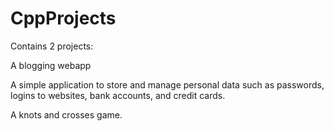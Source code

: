 # CppProjects

Contains 2 projects:

A blogging webapp

A simple application to store and manage personal data such as passwords,
logins to websites, bank accounts, and credit cards.

A knots and crosses game. 
